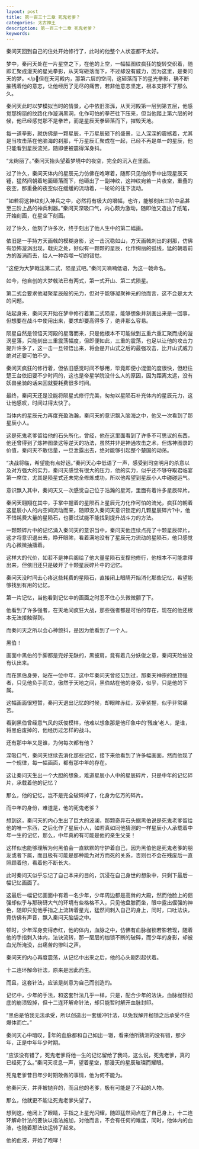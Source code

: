 ```yaml
---
layout: post
title: 第一百三十二章 死鬼老爹？
categories: 太古神王
description: 第一百三十二章 死鬼老爹？
keywords:
---
```


秦问天回到自己的住处开始修行了，此时的他整个人状态都不太好。

梦中，秦问天处在一片星空之下，在他的上空，一幅幅图纹疯狂的旋转交织着，随即汇聚成漫天的星光拳影，从天穹砸落而下，不过却没有威力，因为这里，是秦问天的梦。</p但在天河殿内，那第六层的空间，这砸落而下的星光拳影，确不断摧残着他的意志，让他经历了无尽的痛苦，若非他意志坚定，根本支撑不了那么久。

秦问天此时以梦模拟当时的情景，心中依旧澎湃，从天河殿第一层到第五层，他感觉那绚丽的纹路化作漩涡黑洞，化作可怕的拳芒往下压来，但当他踏上第六层的时候，他已经感觉那不是拳芒，而是星辰天拳砸落而下，摧毁天地。

每一道拳影，就仿佛是一颗星辰，千万星辰砸下的盛景，让人深深的震撼着，尤其是当攻击落在他脑海的刹那，千万星辰汇聚成在一起，已经不再是单一的星辰，他只能看到星辰流光，随即便被震得浑身抖。

“太绚丽了。”秦问天抬头望着梦境中的夜空，完全的沉入在里面。

过了许久，秦问天体内的星辰元力仿佛在咆哮着，随即只见他的手中出现星辰天锤，猛然间朝着地面砸落而下，他砸出了一副神纹，这神纹宛若一片夜空，重叠的夜空，那重叠的夜空似在缓缓的流动着，一轮轮的往下流动。

“如若将这神纹刻入神兵之中，必然将有极大的增幅，也许，能够刻出三阶中品甚至三阶上品的神兵利器。”秦问天深吸口气，内心颇为激动，随即他又造出了纸笔，开始刻画，在星空下刻画。

过了许久，他刻了许多次，终于刻出了他人生中的第二幅画。

依旧是一手持方天画戟的模糊身影，这一击沉稳如山，方天画戟刺出的刹那，仿佛有恐怖漩涡出现，戟尖之处，好似有一颗颗的星辰，化作绚丽的弧线，猛的朝着前方的漩涡而去，给人一种吞噬一切的错觉。

“这便为大梦戟法第二式，陨星式吧。”秦问天喃喃低语，为这一戟命名。

如今，他自创的大梦戟法已有两式，第一式开山、第二式陨星。

第二式会要求他凝聚星辰般的元力，但对于能够凝聚神元的他而言，这不会是太大的问题。

站起身来，秦问天开始在梦中修行着第二式陨星，能够想象并刻画出来是一回事，但想要在战斗中使用出来，要求却要高得多了，绝非那么容易。

陨星自然是领悟天河殿的星落而来，只是他根本不可能做到五重六重汇聚而成的漩涡星落，只能刻出三重震荡幅度，但即便如此，三重的震荡，也足以让他的攻击力提升许多了，这一击一旦领悟出来，将会是开山式之后的最强攻击，比开山式威力绝对还要可怕不少。

秦问天疯狂的修行着，但依旧感觉时间不够用，毕竟即便小混蛋的度很快，但赶往楚王台依旧要不少时间的，这也是帝星学院没什么人的原因，因为距离太远，没有妖兽坐骑的话来回就要耗费很多时间。

最终，秦问天还是没能将陨星式修行完美，匆匆以星陨石补充体内的星辰元力，这让他感叹，时间过得太快了。

当体内的星辰元力再度充盈浩瀚，秦问天的意识飘入脑海之中，他又一次看到了那星辰小人。

这是死鬼老爹留给他的石头所化，曾经，他在这里面看到了许多不可思议的东西，他还曾得到了炼神图录这等逆天的功法，虽然并非是神通攻击之术，但炼神图录的价值，秦问天不敢估量，一旦泄露出去，绝对能够引起整个楚国的动荡。

“决战将临，希望能有点好运。”秦问天心中低语了一声，感受到司空明月的杀意以及对方强大的实力，秦问天感觉有很大的压力，他的实力，似乎还不够夺取君临宴第一席位，尤其是陨星式还未完全修炼成功，所以他希望到星辰小人中碰碰运气。

意识飘入其中，秦问天又一次感觉自己位于浩瀚的星河，里面有着许多星辰碎片。

秦问天翱翔在其中，手掌中握着的星陨石上星辰元力化作可怕的流光，疯狂的朝着这星辰小人的内空间流动而来，随即没入秦问天意识锁定的几颗星辰碎片?中，他不惜耗费大量的星陨石，也要试试能不能找到提升战斗力的方法。

一颗颗碎片中的记忆涌入秦问天的意识当中，秦问天他连续点亮了十颗星辰碎片，这才将意识退出去，睁开眼眸，看着满地没有了星辰元力流动的星陨石，他只感觉内心微微抽搐着。

这样大的代价，如若不是神兵阁给了他大量星陨石支撑他修行，他根本不可能拿得出来，但依旧还只是破开了十颗星辰碎片中的记忆。

秦问天没时间去心疼这些耗费的星陨石，直接闭上眼睛开始消化那些记忆，希望能够找到有用的记忆。

第一片记忆，当他看到记忆中的画面之时忍不住心头微微颤了下。

他看到了许多强者，在天地间疯狂大战，那些强者都是可怕的存在，现在的他还根本无法接触得到。

而秦问天之所以会心神颤抖，是因为他看到了一个人。

黑伯！

画面中黑伯的手脚都是完好无缺的，黑披肩，竟有着几分妖俊之意，秦问天险些没有认出来。

而在黑伯身旁，站在一位中年，这中年秦问天曾经见到过，那秦天神宗的绝顶强者，只见他负手而立，傲然于天地之间，黑伯站在他的身旁，似乎，只是他的下属。

这幅画面很短暂，秦问天退出记忆的时候，却眼眸赤红，双拳紧握，似乎非常痛苦。

看到黑伯曾经意气风的妖俊模样，他难以想象那是他印象中的‘残废’老人，是谁，将黑伯废掉的，他经历过怎样的战斗。

还有那中年又是谁，为何每次都有他？

深吸口气，秦问天继续去消化那些记忆，接下来他看到了许多幅画面，然而他现了一个规律，每一幅画面，都有那中年的存在。

这让秦问天生出一个大胆的想象，难道星辰小人中的星辰碎片，只是中年的记忆碎片，承载着他的记忆？

那么，他的记忆，岂不是完全破碎掉了，化身为亿万的碎片。

而中年的身份，难道是，他的死鬼老爹？

想到这，秦问天的内心生出了巨大的波澜，那颗奇异石头据黑伯说是死鬼老爹留给他的唯一东西，之后化作了星辰小人，如若真如同他猜测的一样星辰小人承载着中年一生的记忆，那么，中年真的有可能是他的亲生父亲！

这样似也能够理解为何黑伯会一直默默的守护着自己，因为黑伯他是死鬼老爹的朋友或者下属，而且极有可能是那种能为对方而死的关系，否则也不会在残废后一直照顾着他，看着他不断长大。

此时秦问天似乎忘记了自己本来的目的，沉浸在自己身世的想象中，只剩下最后一幅记忆画面了。

这最后一幅记忆画面中有着一名少年，少年周边都是高耸的大殿，然而他脸上的倔强却似乎与那磅礴大气的环境有些格格不入，只见他盘膝而坐，眼中露出倔强的神色，随即只见他手指之上流转着星光，猛然间刺入自己的身上，同时，口吐法诀，竟仿佛有声音，飘入秦问天脑袋之中。

顿时，少年浑身变得赤红，他的体内，血脉之中，仿佛有血脉枷锁若影若现，随着他的手指刺入体内，法诀流转，那一层层的枷锁不断的破碎，而少年的身影，却被血光所淹没，出痛苦的惨叫之声。

秦问天的内心再度震荡，从记忆中出来之后，他的心头剧烈起伏着。

十二连环解命针法，原来是因此而生。

而且，这套针法，应该是刻意为自己而创造的。

记忆中，少年的手法，和这套针法几乎一样，只是，配合少年的法诀，血脉枷锁彻底的崩溃毁掉，但十二连环解命针法，却只能暂时解开血脉封印。

“黑伯是怕我无法承受，所以创造出一套缓冲针法，以免我解开枷锁之后承受不住爆体而亡。”

秦问天心中暗叹，年的血脉都和自己如出一辙，看来他所猜测的没有错，那少年，正是中年年少时期。

“应该没有错了，死鬼老爹将他一生的记忆留给了我吗，这么说，死鬼老爹，真的已经死了么。”秦问天叹息一声，望着星空，那漫天的星辰璀璨而耀眼。

死鬼老爹昔日年少时期敢做的事情，他为何不能为。

他秦问天，并非被抛弃的，而且他的老爹，极有可能是了不起的人物。

那么，他就更不能让死鬼老爹失望了。

想到这，他闭上了眼睛，手指之上星光闪耀，随即猛然间点在了自己身上，十二连环解命针法的要诀以指法施加，对他而言，不会有任何的难度，同时，他体内的血液，也随着那法诀运转了起来。

他的血液，开始了咆哮！
